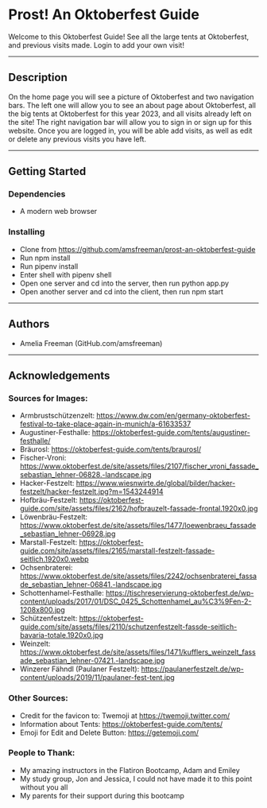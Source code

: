 # Prost! An Oktoberfest Guide

Welcome to this Oktoberfest Guide! See all the large tents at Oktoberfest, and previous visits made. Login to add your own visit!

---

## Description

On the home page you will see a picture of Oktoberfest and two navigation bars. The left one will allow you to see an about page about Oktoberfest, all the big tents at Oktoberfest for this year 2023, and all visits already left on the site! The right navigation bar will allow you to sign in or sign up for this website. Once you are logged in, you will be able add visits, as well as edit or delete any previous visits you have left.

----

## Getting Started

### Dependencies

- A modern web browser

### Installing 

- Clone from https://github.com/amsfreeman/prost-an-oktoberfest-guide
- Run npm install
- Run pipenv install
- Enter shell with pipenv shell
- Open one server and cd into the server, then run python app.py
- Open another server and cd into the client, then run npm start

---
## Authors

- Amelia Freeman (GitHub.com/amsfreeman)

---
## Acknowledgements

### Sources for Images:

- Armbrustschützenzelt: https://www.dw.com/en/germany-oktoberfest-festival-to-take-place-again-in-munich/a-61633537
- Augustiner-Festhalle: https://oktoberfest-guide.com/tents/augustiner-festhalle/
- Bräurosl: https://oktoberfest-guide.com/tents/braurosl/
- Fischer-Vroni: https://www.oktoberfest.de/site/assets/files/2107/fischer_vroni_fassade_sebastian_lehner-06828.-landscape.jpg
- Hacker-Festzelt: https://www.wiesnwirte.de/global/bilder/hacker-festzelt/hacker-festzelt.jpg?m=1543244914
- Hofbräu-Festzelt: https://oktoberfest-guide.com/site/assets/files/2162/hofbrauzelt-fassade-frontal.1920x0.jpg
- Löwenbräu-Festzelt: https://www.oktoberfest.de/site/assets/files/1477/loewenbraeu_fassade_sebastian_lehner-06928.jpg
- Marstall-Festzelt: https://oktoberfest-guide.com/site/assets/files/2165/marstall-festzelt-fassade-seitlich.1920x0.webp
- Ochsenbraterei: https://www.oktoberfest.de/site/assets/files/2242/ochsenbraterei_fassade_sebastian_lehner-06841.-landscape.jpg
- Schottenhamel-Festhalle: https://tischreservierung-oktoberfest.de/wp-content/uploads/2017/01/DSC_0425_Schottenhamel_au%C3%9Fen-2-1208x800.jpg
- Schützenfestzelt: https://oktoberfest-guide.com/site/assets/files/2110/schutzenfestzelt-fassde-seitlich-bavaria-totale.1920x0.jpg
- Weinzelt: https://www.oktoberfest.de/site/assets/files/1471/kufflers_weinzelt_fassade_sebastian_lehner-07421.-landscape.jpg
- Winzerer Fähndl (Paulaner Festzelt): https://paulanerfestzelt.de/wp-content/uploads/2019/11/paulaner-fest-tent.jpg

### Other Sources: 
- Credit for the favicon to: Twemoji at https://twemoji.twitter.com/
- Information about Tents: https://oktoberfest-guide.com/tents/
- Emoji for Edit and Delete Button: https://getemoji.com/

### People to Thank:
- My amazing instructors in the Flatiron Bootcamp, Adam and Emiley
- My study group, Jon and Jessica, I could not have made it to this point without you all
- My parents for their support during this bootcamp